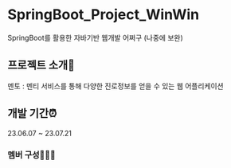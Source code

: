 # SpringBoot_Project_WinWin
SpringBoot를 활용한 자바기반 웹개발 어쩌구 (나중에 보완)

## 프로젝트 소개📢
멘토 : 멘티 서비스를 통해 다양한 진로정보를 얻을 수 있는 웹 어플리케이션

## 개발 기간⏰
23.06.07 ~ 23.07.21

### 멤버 구성👩‍👧‍👦
